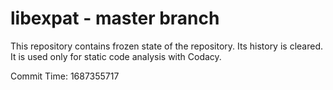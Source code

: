 # libexpat - master branch

This repository contains frozen state of the repository.
Its history is cleared. It is used only for static code
analysis with Codacy.

Commit Time: 1687355717